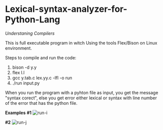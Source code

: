 # Lexical-syntax-analyzer-for-Python-Lang
_Understaning Compilers_

This is full executable program in witch Using the tools Flex/Bison on Linux environment.

Steps to compile and run the code: 
1. bison -d y.y
2. flex l.l
3. gcc y.tab.c lex.yy.c -lfl -o run
4. ./run input.py

When you run the program with a pyhton file as input, you get the message "syntax corect", else you get error either lexical or syntax with line number of the error that has the python file.  

**Examples**
**#1**
![run-i](https://user-images.githubusercontent.com/49555420/112720510-87c04580-8f07-11eb-888a-5148930ba4ac.png)

**#2**
![run-j](https://user-images.githubusercontent.com/49555420/112720540-b2aa9980-8f07-11eb-9ae4-7d8842131df6.png)


      
